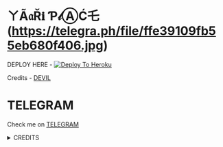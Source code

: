 # ㄚÃ𝔞Ř𝐢 Ƥ𝓁ⒶĆ乇 (https://telegra.ph/file/ffe39109fb55eb680f406.jpg)

DEPLOY HERE - [![Deploy To Heroku](https://www.herokucdn.com/deploy/button.svg)](https://dashboard.heroku.com/new?template=https%3A%2F%2Fgithub.com%2Fofficialkumaryan%2FYAARIPLACEBOT)
   
  Credits - [DEVIL](https://t.me/YAARIPLACE)

# TELEGRAM
Check me on [TELEGRAM](https://t.me/YAARIPLACE)


<details>
<summary> CREDITS </summary>
<h1> DEVIL X </h1>
<h1> ARUACK X </h1>
<h1> DEVIL </h1>
</details>
